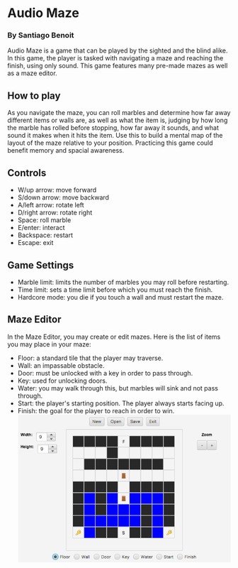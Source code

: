 # Audio Maze
### By Santiago Benoit
Audio Maze is a game that can be played by the sighted and the blind alike. In this game, the player is tasked with navigating a maze and reaching the finish, using only sound. This game features many pre-made mazes as well as a maze editor.

## How to play
As you navigate the maze, you can roll marbles and determine how far away different items or walls are, as well as what the item is, judging by how long the marble has rolled before stopping, how far away it sounds, and what sound it makes when it hits the item. Use this to build a mental map of the layout of the maze relative to your position. Practicing this game could benefit memory and spacial awareness.

## Controls
- W/up arrow: move forward
- S/down arrow: move backward
- A/left arrow: rotate left
- D/right arrow: rotate right
- Space: roll marble
- E/enter: interact
- Backspace: restart
- Escape: exit

## Game Settings
- Marble limit: limits the number of marbles you may roll before restarting.
- Time limit: sets a time limit before which you must reach the finish.
- Hardcore mode: you die if you touch a wall and must restart the maze.

## Maze Editor
In the Maze Editor, you may create or edit mazes. Here is the list of items you may place in your maze:
- Floor: a standard tile that the player may traverse.
- Wall: an impassable obstacle.
- Door: must be unlocked with a key in order to pass through.
- Key: used for unlocking doors.
- Water: you may walk through this, but marbles will sink and not pass through.
- Start: the player's starting position. The player always starts facing up.
- Finish: the goal for the player to reach in order to win.
![Maze Editor](/images/maze_editor_screenshot.png?raw=true)
